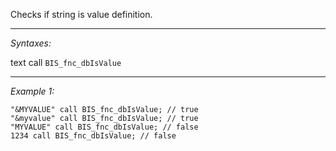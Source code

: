 Checks if string is value definition.


---
*Syntaxes:*

text call `BIS_fnc_dbIsValue`

---
*Example 1:*

```sqf
"&MYVALUE" call BIS_fnc_dbIsValue; // true
"&myvalue" call BIS_fnc_dbIsValue; // true
"MYVALUE" call BIS_fnc_dbIsValue; // false
1234 call BIS_fnc_dbIsValue; // false
```